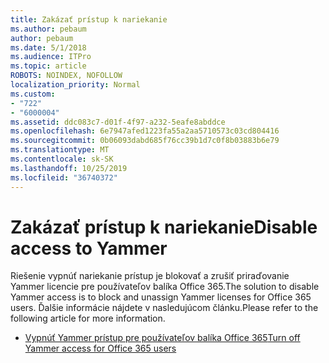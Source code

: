 ```yaml
---
title: Zakázať prístup k nariekanie
ms.author: pebaum
author: pebaum
ms.date: 5/1/2018
ms.audience: ITPro
ms.topic: article
ROBOTS: NOINDEX, NOFOLLOW
localization_priority: Normal
ms.custom:
- "722"
- "6000004"
ms.assetid: ddc083c7-d01f-4f97-a232-5eafe8abddce
ms.openlocfilehash: 6e7947afed1223fa55a2aa5710573c03cd804416
ms.sourcegitcommit: 0b06093dabd685f76cc39b1d7c0f8b03883b6e79
ms.translationtype: MT
ms.contentlocale: sk-SK
ms.lasthandoff: 10/25/2019
ms.locfileid: "36740372"
---
```

# <a name="disable-access-to-yammer"></a><span data-ttu-id="cfc24-102">Zakázať prístup k nariekanie</span><span class="sxs-lookup"><span data-stu-id="cfc24-102">Disable access to Yammer</span></span>

<span data-ttu-id="cfc24-103">Riešenie vypnúť nariekanie prístup je blokovať a zrušiť priraďovanie Yammer licencie pre používateľov balíka Office 365.</span><span class="sxs-lookup"><span data-stu-id="cfc24-103">The solution to disable Yammer access is to block and unassign Yammer licenses for Office 365 users.</span></span> <span data-ttu-id="cfc24-104">Ďalšie informácie nájdete v nasledujúcom článku.</span><span class="sxs-lookup"><span data-stu-id="cfc24-104">Please refer to the following article for more information.</span></span>
  
- [<span data-ttu-id="cfc24-105">Vypnúť Yammer prístup pre používateľov balíka Office 365</span><span class="sxs-lookup"><span data-stu-id="cfc24-105">Turn off Yammer access for Office 365 users</span></span>](https://docs.microsoft.com/yammer/manage-yammer-users/turn-off-user-access)
